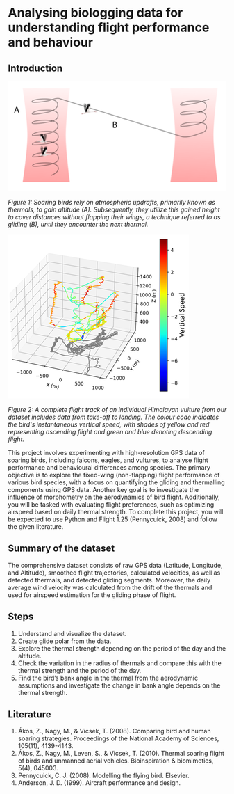 # Analysing biologging data for understanding flight performance and behaviour 

## Introduction
 ![Figure1](Figure1.png)

*Figure 1: Soaring birds rely on atmospheric updrafts, primarily known as thermals, to gain altitude (A). Subsequently, they utilize this gained height to cover distances without flapping their wings, a technique referred to as gliding (B), until they encounter the next thermal.* 

 ![Figure2](Figure2.png)

*Figure 2: A complete flight track of an individual Himalayan vulture from our dataset includes data from take-off to landing. The colour code indicates the bird's instantaneous vertical speed, with shades of yellow and red representing ascending flight and green and blue denoting descending flight.*

This project involves experimenting with high-resolution GPS data of soaring birds, including falcons, eagles, and vultures, to analyse flight performance and behavioural differences among species. The primary objective is to explore the fixed-wing (non-flapping) flight performance of various bird species, with a focus on quantifying the gliding and thermalling components using GPS data. Another key goal is to investigate the influence of morphometry on the aerodynamics of bird flight. Additionally, you will be tasked with evaluating flight preferences, such as optimizing airspeed based on daily thermal strength. To complete this project, you will be expected to use Python and Flight 1.25 (Pennycuick, 2008) and follow the given literature. 

## Summary of the dataset 
The comprehensive dataset consists of raw GPS data (Latitude, Longitude, and Altitude), smoothed flight trajectories, calculated velocities, as well as detected thermals, and detected gliding segments. Moreover, the daily average wind velocity was calculated from the drift of the thermals and used for airspeed estimation for the gliding phase of flight.  

## Steps
1.	Understand and visualize the dataset.
2.	Create glide polar from the data. 
3.	Explore the thermal strength depending on the period of the day and the altitude. 
4.	Check the variation in the radius of thermals and compare this with the thermal strength and the period of the day.
5.	Find the bird’s bank angle in the thermal from the aerodynamic assumptions and investigate the change in bank angle depends on the thermal strength. 

## Literature
1.	Ákos, Z., Nagy, M., & Vicsek, T. (2008). Comparing bird and human soaring strategies. Proceedings of the National Academy of Sciences, 105(11), 4139-4143.
2.	Ákos, Z., Nagy, M., Leven, S., & Vicsek, T. (2010). Thermal soaring flight of birds and unmanned aerial vehicles. Bioinspiration & biomimetics, 5(4), 045003.
3.	Pennycuick, C. J. (2008). Modelling the flying bird. Elsevier.
4.	Anderson, J. D. (1999). Aircraft performance and design.
